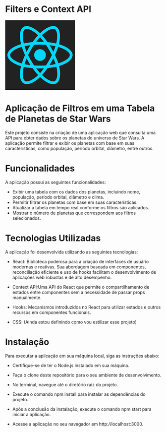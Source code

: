 # Filters e Context API
![react](react.png) 

# Aplicação de Filtros em uma Tabela de Planetas de Star Wars

Este projeto consiste na criação de uma aplicação web que consulta uma API para obter dados sobre os planetas do universo de Star Wars. A aplicação permite filtrar e exibir os planetas com base em suas características, como população, período orbital, diâmetro, entre outros.

# Funcionalidades

A aplicação possui as seguintes funcionalidades:

- Exibir uma tabela com os dados dos planetas, incluindo nome, população, período orbital, diâmetro e clima.
- Permitir filtrar os planetas com base em suas características.
- Atualizar a tabela em tempo real conforme os filtros são aplicados.
- Mostrar o número de planetas que correspondem aos filtros selecionados.

# Tecnologias Utilizadas

A aplicação foi desenvolvida utilizando as seguintes tecnologias:

- React: Biblioteca poderosa para a criação de interfaces de usuário modernas e reativas. Sua abordagem baseada em componentes, reconciliação eficiente e uso de hooks facilitam o desenvolvimento de aplicações web robustas e de alto desempenho.

- Context API:Uma API do React que permite o compartilhamento de estados entre componentes sem a     necessidade de passar props manualmente.

- Hooks: Mecanismos introduzidos no React para utilizar estados e outros recursos em componentes funcionais.

- CSS: (Ainda estou definindo como vou estilizar esse projeto)

# Instalação 

Para executar a aplicação em sua máquina local, siga as instruções abaixo:

- Certifique-se de ter o Node.js instalado em sua máquina.

- Faça o clone deste repositório para o seu ambiente de desenvolvimento.

- No terminal, navegue até o diretório raiz do projeto.

- Execute o comando npm install para instalar as dependências do projeto.

- Após a conclusão da instalação, execute o comando npm start para iniciar a aplicação.

- Acesse a aplicação no seu navegador em http://localhost:3000.